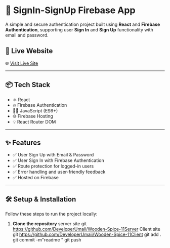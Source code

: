 # 🔐 SignIn-SignUp Firebase App

A simple and secure authentication project built using **React** and **Firebase Authentication**, supporting user **Sign In** and **Sign Up** functionality with email and password.

## 🚀 Live Website

🌐 [Visit Live Site](https://assignment-10-5e5b1.web.app/)

---

## 📦 Tech Stack

- ⚛️ React
- 🔥 Firebase Authentication
- 🧑‍💻 JavaScript (ES6+)
- 🌐 Firebase Hosting
- 💡 React Router DOM

---

## ✨ Features

- ✅ User Sign Up with Email & Password  
- ✅ User Sign In with Firebase Authentication  
- ✅ Route protection for logged-in users  
- ✅ Error handling and user-friendly feedback  
- ✅ Hosted on Firebase

---

## 🛠️ Setup & Installation

Follow these steps to run the project locally:

1. **Clone the repository**
    server site git https://github.com/DeveloperUmaii/Wooden-Spice-11Server
    Client site git https://github.com/DeveloperUmaii/Wooden-Spice-11Client
git add .
git commit -m"readme "
git push